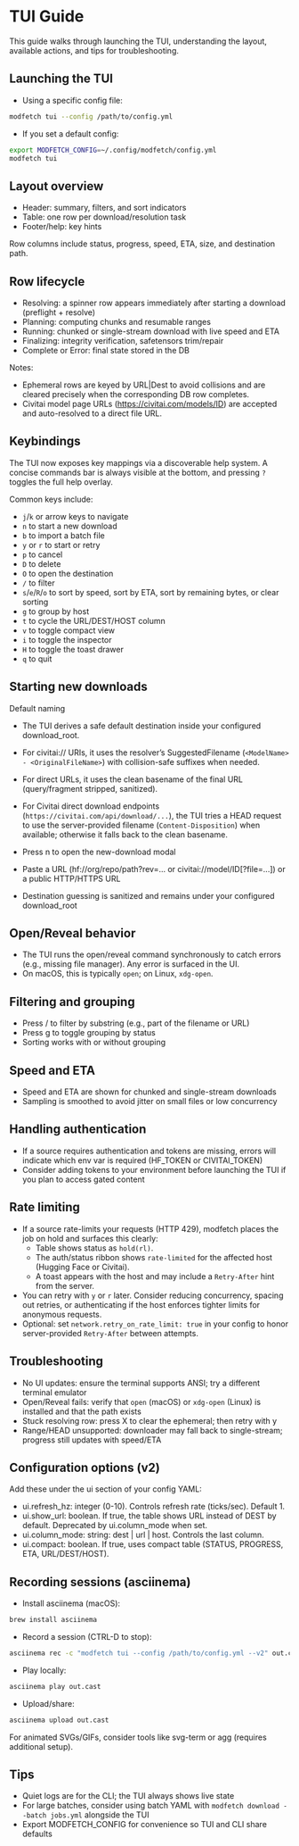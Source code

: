 # TUI Guide

This guide walks through launching the TUI, understanding the layout, available actions, and tips for troubleshooting.

## Launching the TUI

- Using a specific config file:

```bash
modfetch tui --config /path/to/config.yml
```

- If you set a default config:

```bash
export MODFETCH_CONFIG=~/.config/modfetch/config.yml
modfetch tui
```

<!-- TUI v2 is the default; no flag required -->

## Layout overview

- Header: summary, filters, and sort indicators
- Table: one row per download/resolution task
- Footer/help: key hints

Row columns include status, progress, speed, ETA, size, and destination path.

## Row lifecycle

- Resolving: a spinner row appears immediately after starting a download (preflight + resolve)
- Planning: computing chunks and resumable ranges
- Running: chunked or single-stream download with live speed and ETA
- Finalizing: integrity verification, safetensors trim/repair
- Complete or Error: final state stored in the DB

Notes:
- Ephemeral rows are keyed by URL|Dest to avoid collisions and are cleared precisely when the corresponding DB row completes.
- Civitai model page URLs (https://civitai.com/models/ID) are accepted and auto-resolved to a direct file URL.

## Keybindings

The TUI now exposes key mappings via a discoverable help system. A concise
commands bar is always visible at the bottom, and pressing `?` toggles the full
help overlay.

Common keys include:

- `j`/`k` or arrow keys to navigate
- `n` to start a new download
- `b` to import a batch file
- `y` or `r` to start or retry
- `p` to cancel
- `D` to delete
- `O` to open the destination
- `/` to filter
- `s`/`e`/`R`/`o` to sort by speed, sort by ETA, sort by remaining bytes, or clear sorting
- `g` to group by host
- `t` to cycle the URL/DEST/HOST column
- `v` to toggle compact view
- `i` to toggle the inspector
- `H` to toggle the toast drawer
- `q` to quit

## Starting new downloads

Default naming
- The TUI derives a safe default destination inside your configured download_root.
- For civitai:// URIs, it uses the resolver’s SuggestedFilename (`<ModelName> - <OriginalFileName>`) with collision-safe suffixes when needed.
- For direct URLs, it uses the clean basename of the final URL (query/fragment stripped, sanitized).
- For Civitai direct download endpoints (`https://civitai.com/api/download/...`), the TUI tries a HEAD request to use the server-provided filename (`Content-Disposition`) when available; otherwise it falls back to the clean basename.

- Press n to open the new-download modal
- Paste a URL (hf://org/repo/path?rev=... or civitai://model/ID[?file=...]) or a public HTTP/HTTPS URL
- Destination guessing is sanitized and remains under your configured download_root

## Open/Reveal behavior

- The TUI runs the open/reveal command synchronously to catch errors (e.g., missing file manager). Any error is surfaced in the UI.
- On macOS, this is typically `open`; on Linux, `xdg-open`.

## Filtering and grouping

- Press / to filter by substring (e.g., part of the filename or URL)
- Press g to toggle grouping by status
- Sorting works with or without grouping

## Speed and ETA

- Speed and ETA are shown for chunked and single-stream downloads
- Sampling is smoothed to avoid jitter on small files or low concurrency

## Handling authentication

- If a source requires authentication and tokens are missing, errors will indicate which env var is required (HF_TOKEN or CIVITAI_TOKEN)
- Consider adding tokens to your environment before launching the TUI if you plan to access gated content

## Rate limiting

- If a source rate-limits your requests (HTTP 429), modfetch places the job on hold and surfaces this clearly:
  - Table shows status as `hold(rl)`.
  - The auth/status ribbon shows `rate-limited` for the affected host (Hugging Face or Civitai).
  - A toast appears with the host and may include a `Retry-After` hint from the server.
- You can retry with `y` or `r` later. Consider reducing concurrency, spacing out retries, or authenticating if the host enforces tighter limits for anonymous requests.
- Optional: set `network.retry_on_rate_limit: true` in your config to honor server-provided `Retry-After` between attempts.

## Troubleshooting

- No UI updates: ensure the terminal supports ANSI; try a different terminal emulator
- Open/Reveal fails: verify that `open` (macOS) or `xdg-open` (Linux) is installed and that the path exists
- Stuck resolving row: press X to clear the ephemeral; then retry with y
- Range/HEAD unsupported: downloader may fall back to single-stream; progress still updates with speed/ETA

## Configuration options (v2)

Add these under the ui section of your config YAML:

- ui.refresh_hz: integer (0-10). Controls refresh rate (ticks/sec). Default 1.
- ui.show_url: boolean. If true, the table shows URL instead of DEST by default. Deprecated by ui.column_mode when set.
- ui.column_mode: string: dest | url | host. Controls the last column.
- ui.compact: boolean. If true, uses compact table (STATUS, PROGRESS, ETA, URL/DEST/HOST).

## Recording sessions (asciinema)

- Install asciinema (macOS):

```bash
brew install asciinema
```

- Record a session (CTRL-D to stop):

```bash
asciinema rec -c "modfetch tui --config /path/to/config.yml --v2" out.cast
```

- Play locally:

```bash
asciinema play out.cast
```

- Upload/share:

```bash
asciinema upload out.cast
```

For animated SVGs/GIFs, consider tools like svg-term or agg (requires additional setup).

## Tips

- Quiet logs are for the CLI; the TUI always shows live state
- For large batches, consider using batch YAML with `modfetch download --batch jobs.yml` alongside the TUI
- Export MODFETCH_CONFIG for convenience so TUI and CLI share defaults

